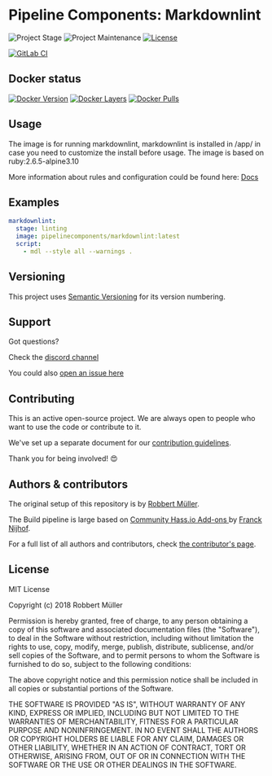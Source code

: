 # Pipeline Components: Markdownlint

![Project Stage][project-stage-shield]
![Project Maintenance][maintenance-shield]
[![License][license-shield]](LICENSE)

[![GitLab CI][gitlabci-shield]][gitlabci]

## Docker status

[![Docker Version][version-shield]][microbadger]
[![Docker Layers][layers-shield]][microbadger]
[![Docker Pulls][pulls-shield]][dockerhub]

## Usage

The image is for running markdownlint, markdownlint is installed in /app/ in case you need to customize the install before usage.
The image is based on ruby:2.6.5-alpine3.10

More information about rules and configuration could be found here: [Docs][markdownlint]

## Examples

```yaml
markdownlint:
  stage: linting
  image: pipelinecomponents/markdownlint:latest
  script:
    - mdl --style all --warnings .
```

## Versioning

This project uses [Semantic Versioning][semver] for its version numbering.

## Support

Got questions?

Check the [discord channel][discord]

You could also [open an issue here][issue]

## Contributing

This is an active open-source project. We are always open to people who want to
use the code or contribute to it.

We've set up a separate document for our [contribution guidelines](CONTRIBUTING.md).

Thank you for being involved! :heart_eyes:

## Authors & contributors

The original setup of this repository is by [Robbert Müller][mjrider].

The Build pipeline is large based on [Community Hass.io Add-ons
][hassio-addons] by [Franck Nijhof][frenck].

For a full list of all authors and contributors,
check [the contributor's page][contributors].

## License

MIT License

Copyright (c) 2018 Robbert Müller

Permission is hereby granted, free of charge, to any person obtaining a copy
of this software and associated documentation files (the "Software"), to deal
in the Software without restriction, including without limitation the rights
to use, copy, modify, merge, publish, distribute, sublicense, and/or sell
copies of the Software, and to permit persons to whom the Software is
furnished to do so, subject to the following conditions:

The above copyright notice and this permission notice shall be included in all
copies or substantial portions of the Software.

THE SOFTWARE IS PROVIDED "AS IS", WITHOUT WARRANTY OF ANY KIND, EXPRESS OR
IMPLIED, INCLUDING BUT NOT LIMITED TO THE WARRANTIES OF MERCHANTABILITY,
FITNESS FOR A PARTICULAR PURPOSE AND NONINFRINGEMENT. IN NO EVENT SHALL THE
AUTHORS OR COPYRIGHT HOLDERS BE LIABLE FOR ANY CLAIM, DAMAGES OR OTHER
LIABILITY, WHETHER IN AN ACTION OF CONTRACT, TORT OR OTHERWISE, ARISING FROM,
OUT OF OR IN CONNECTION WITH THE SOFTWARE OR THE USE OR OTHER DEALINGS IN THE
SOFTWARE.

[commits]: https://gitlab.com/pipeline-components/markdownlint/commits/master
[contributors]: https://gitlab.com/pipeline-components/markdownlint/graphs/master
[dockerhub]: https://hub.docker.com/r/pipelinecomponents/markdownlint
[license-shield]: https://img.shields.io/badge/License-MIT-green.svg
[mjrider]: https://gitlab.com/mjrider
[discord]: https://discord.gg/vhxWFfP
[gitlabci-shield]: https://img.shields.io/gitlab/pipeline/pipeline-components/markdownlint.svg
[gitlabci]: https://gitlab.com/pipeline-components/markdownlint/commits/master
[issue]: https://gitlab.com/pipeline-components/markdownlint/issues
[keepchangelog]: http://keepachangelog.com/en/1.0.0/
[layers-shield]: https://images.microbadger.com/badges/image/pipelinecomponents/markdownlint.svg
[maintenance-shield]: https://img.shields.io/maintenance/yes/2019.svg
[microbadger]: https://microbadger.com/images/pipelinecomponents/markdownlint
[project-stage-shield]: https://img.shields.io/badge/project%20stage-production%20ready-brightgreen.svg
[pulls-shield]: https://img.shields.io/docker/pulls/pipelinecomponents/markdownlint.svg
[releases]: https://gitlab.com/pipeline-components/markdownlint/tags
[repository]: https://gitlab.com/pipeline-components/markdownlint
[semver]: http://semver.org/spec/v2.0.0.html
[version-shield]: https://images.microbadger.com/badges/version/pipelinecomponents/markdownlint.svg

[frenck]: https://github.com/frenck
[hassio-addons]: https://github.com/hassio-addons

[markdownlint]: https://github.com/markdownlint/markdownlint/blob/master/docs/RULES.md
